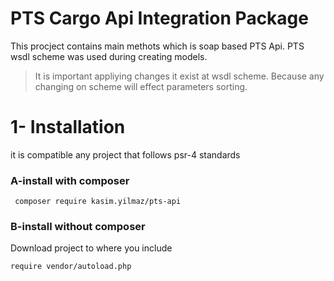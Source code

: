 PTS Cargo Api Integration Package
=================================

This procject contains main methots which is soap based PTS Api. 
PTS wsdl scheme was used during creating models. 
> It is important appliying changes it exist at wsdl scheme. Because any changing on scheme will effect parameters sorting.


# 1- Installation

it is compatible any project that follows psr-4 standards 

### A-install with composer 
````
 composer require kasim.yilmaz/pts-api
 ````

### B-install without composer

 Download project to where you include

````
require vendor/autoload.php
````

<br/>
<br/>
<br/>
<br/>

